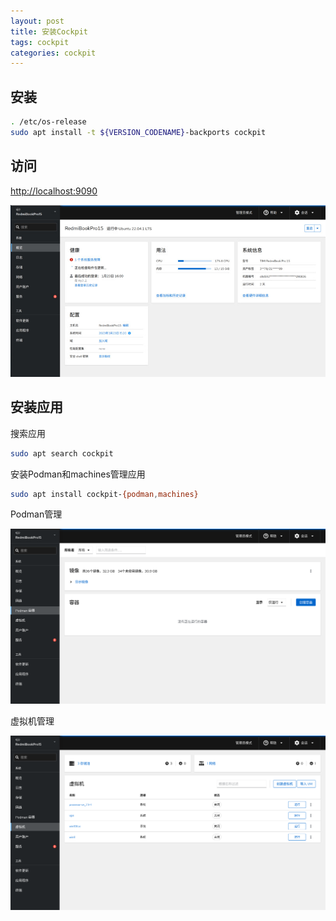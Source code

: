 ```yaml
---
layout: post
title: 安装Cockpit
tags: cockpit
categories: cockpit
---
```

## 安装

```sh
. /etc/os-release
sudo apt install -t ${VERSION_CODENAME}-backports cockpit
```

## 访问

[http://localhost:9090](http://localhost:9090)

![Cockpit](/assets/images/Cockpit/cockpit.jpg)

## 安装应用

搜索应用

```sh
sudo apt search cockpit
```

安装Podman和machines管理应用

```sh
sudo apt install cockpit-{podman,machines}
```

Podman管理

![Podman管理](/assets/images/Cockpit/cockpit-podman.png)

虚拟机管理

![虚拟机管理](/assets/images/Cockpit/cockpit-machines.png)